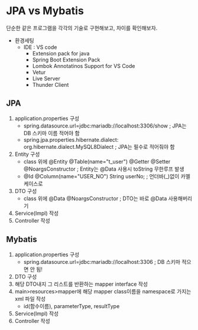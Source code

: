 # JPA vs Mybatis

단순한 같은 프로그램을 각각의 기술로 구현해보고, 차이를 확인해보자.

- 환경세팅
  - IDE : VS code
    - Extension pack for java
    - Spring Boot Extension Pack
    - Lombok Annotatinos Support for VS Code
    - Vetur
    - Live Server
    - Thunder Client

## JPA

1. application.properties 구성
   - spring.datasource.url=jdbc:mariadb://localhost:3306/show                        ; JPA는 DB 스키마 이름 적어야 함
   - spring.jpa.properties.hibernate.dialect: org.hibernate.dialect.MySQL8Dialect    ; JPA는 필수로 적어줘야 함
2. Entity 구성
   - class 위에 @Entity @Table(name="t_user") @Getter @Setter @NoargsConstructor      ; Entity는 @Data 사용시 toString 무한루프 발생
   - @Id @Column(name="USER_NO") String userNo;                                      ; 언더바(_)없이 카멜케이스로
3. DTO 구성
   - class 위에 @Data @NoargsConstructor                                              ; DTO는 바로 @Data 사용해버리기
4. Service(Impl) 작성
5. Controller 작성

## Mybatis

1. application.properties 구성
   - spring.datasource.url=jdbc:mariadb://localhost:3306                             ; DB 스키마 적으면 안 됨!
2. DTO 구성
3. 해당 DTO내지 그 리스트를 반환하는 mapper interface 작성
4. main>resources>mapper에 해당 mapper class이름을 namespace로 가지는 xml 파일 작성
   - id(함수이름), parameterType, resultType
5. Service(Impl) 작성
6. Controller 작성
